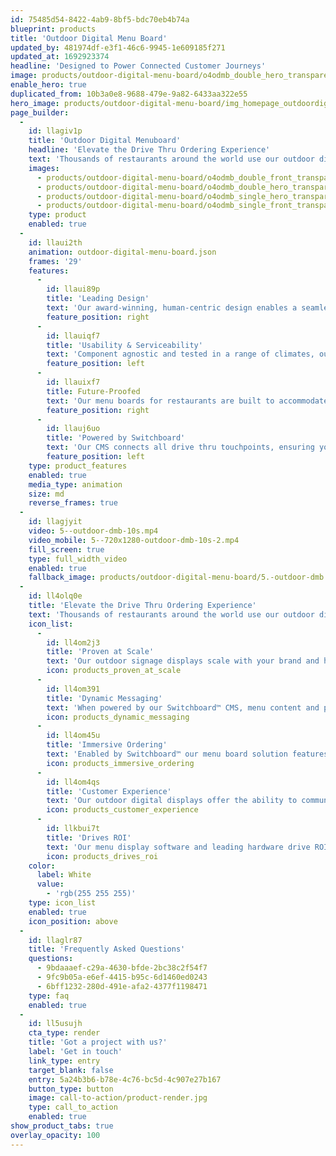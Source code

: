 ```yaml
---
id: 75485d54-8422-4ab9-8bf5-bdc70eb4b74a
blueprint: products
title: 'Outdoor Digital Menu Board'
updated_by: 481974df-e3f1-46c6-9945-1e609185f271
updated_at: 1692923374
headline: 'Designed to Power Connected Customer Journeys'
image: products/outdoor-digital-menu-board/o4odmb_double_hero_transparent@2x.png
enable_hero: true
duplicated_from: 10b3a0e8-9688-479e-9a82-6433aa322e55
hero_image: products/outdoor-digital-menu-board/img_homepage_outdoordigitalmenuboard_hero.jpg
page_builder:
  -
    id: llagiv1p
    title: 'Outdoor Digital Menuboard'
    headline: 'Elevate the Drive Thru Ordering Experience'
    text: 'Thousands of restaurants around the world use our outdoor digital menu boards to create powerful, dynamic touchpoints in the connected drive thru journey. Featuring menu board enclosures that house media players powering our proprietary Switchboard™ CMS - our outdoor digital signage solutions deliver highly targeted and compelling messaging.'
    images:
      - products/outdoor-digital-menu-board/o4odmb_double_front_transparent@2x.png
      - products/outdoor-digital-menu-board/o4odmb_double_hero_transparent@2x.png
      - products/outdoor-digital-menu-board/o4odmb_single_hero_transparent@2x.png
      - products/outdoor-digital-menu-board/o4odmb_single_front_transparent@2x.png
    type: product
    enabled: true
  -
    id: llaui2th
    animation: outdoor-digital-menu-board.json
    frames: '29'
    features:
      -
        id: llaui89p
        title: 'Leading Design'
        text: 'Our award-winning, human-centric design enables a seamless customer experience, flexibility of technology, and highly customisable features.'
        feature_position: right
      -
        id: llauiqf7
        title: 'Usability & Serviceability'
        text: 'Component agnostic and tested in a range of climates, our digital menu screens facilitate easy installation, simple operation, and ongoing serviceability'
        feature_position: left
      -
        id: llauixf7
        title: Future-Proofed
        text: 'Our menu boards for restaurants are built to accommodate future integrations, upgrades, and flexible architecture models.'
        feature_position: right
      -
        id: llauj6uo
        title: 'Powered by Switchboard'
        text: 'Our CMS connects all drive thru touchpoints, ensuring your messaging reaches the right customers, with the right offer, at the right time.'
        feature_position: left
    type: product_features
    enabled: true
    media_type: animation
    size: md
    reverse_frames: true
  -
    id: llagjyit
    video: 5--outdoor-dmb-10s.mp4
    video_mobile: 5--720x1280-outdoor-dmb-10s-2.mp4
    fill_screen: true
    type: full_width_video
    enabled: true
    fallback_image: products/outdoor-digital-menu-board/5.-outdoor-dmb.jpg
  -
    id: ll4olq0e
    title: 'Elevate the Drive Thru Ordering Experience'
    text: 'Thousands of restaurants around the world use our outdoor digital menu boards to create powerful, dynamic touchpoints in the connected drive thru journey. Featuring menu board enclosures that house media players powering our proprietary Switchboard™️ CMS, our outdoor signage displays deliver highly targeted and compelling messaging.'
    icon_list:
      -
        id: ll4om2j3
        title: 'Proven at Scale'
        text: 'Our outdoor signage displays scale with your brand and have been proven across thousands of restaurant locations around the world.'
        icon: products_proven_at_scale
      -
        id: ll4om391
        title: 'Dynamic Messaging'
        text: 'When powered by our Switchboard™ CMS, menu content and promotional messaging become dynamic, evolving when and how you need them to.'
        icon: products_dynamic_messaging
      -
        id: ll4om45u
        title: 'Immersive Ordering'
        text: 'Enabled by Switchboard™ our menu board solution features a customer order display, suggestive selling, and personalised content.'
        icon: products_immersive_ordering
      -
        id: ll4om4qs
        title: 'Customer Experience'
        text: 'Our outdoor digital displays offer the ability to communicate directly and dynamically in the drive thru to enhance the customer experience.'
        icon: products_customer_experience
      -
        id: llkbui7t
        title: 'Drives ROI'
        text: 'Our menu display software and leading hardware drive ROI through increased average check sizes, speed of service, visitor count and order accuracy.'
        icon: products_drives_roi
    color:
      label: White
      value:
        - 'rgb(255 255 255)'
    type: icon_list
    enabled: true
    icon_position: above
  -
    id: llaglr87
    title: 'Frequently Asked Questions'
    questions:
      - 9bdaaaef-c29a-4630-bfde-2bc38c2f54f7
      - 9fc9b05a-e6ef-4415-b95c-6d1460ed0243
      - 6bff1232-280d-491e-afa2-4377f1198471
    type: faq
    enabled: true
  -
    id: ll5usujh
    cta_type: render
    title: 'Got a project with us?'
    label: 'Get in touch'
    link_type: entry
    target_blank: false
    entry: 5a24b3b6-b78e-4c76-bc5d-4c907e27b167
    button_type: button
    image: call-to-action/product-render.jpg
    type: call_to_action
    enabled: true
show_product_tabs: true
overlay_opacity: 100
---
```

